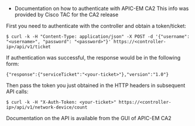 * Documentation on how to authenticate with APIC-EM CA2
This info was provided by Cisco TAC for the CA2 release


First you need to authenticate with the controller and obtain a
token/ticket:
```
$ curl -k -H "Content-Type: application/json" -X POST -d '{"username": "<username>", "password": "<password>"}' https://<controller-ip>/api/v1/ticket
```
If authentication was successful, the response would be in the following
form:
```
{"response":{"serviceTicket":"<your-ticket>"},"version":"1.0"}
```
Then pass the token you just obtained in the HTTP headers in subsequent API calls:
```
$ curl -k -H "X-Auth-Token: <your-ticket>" https://<controller-ip>/api/v1/network-device/count
```

Documentation on the API is available from the GUI of APIC-EM CA2